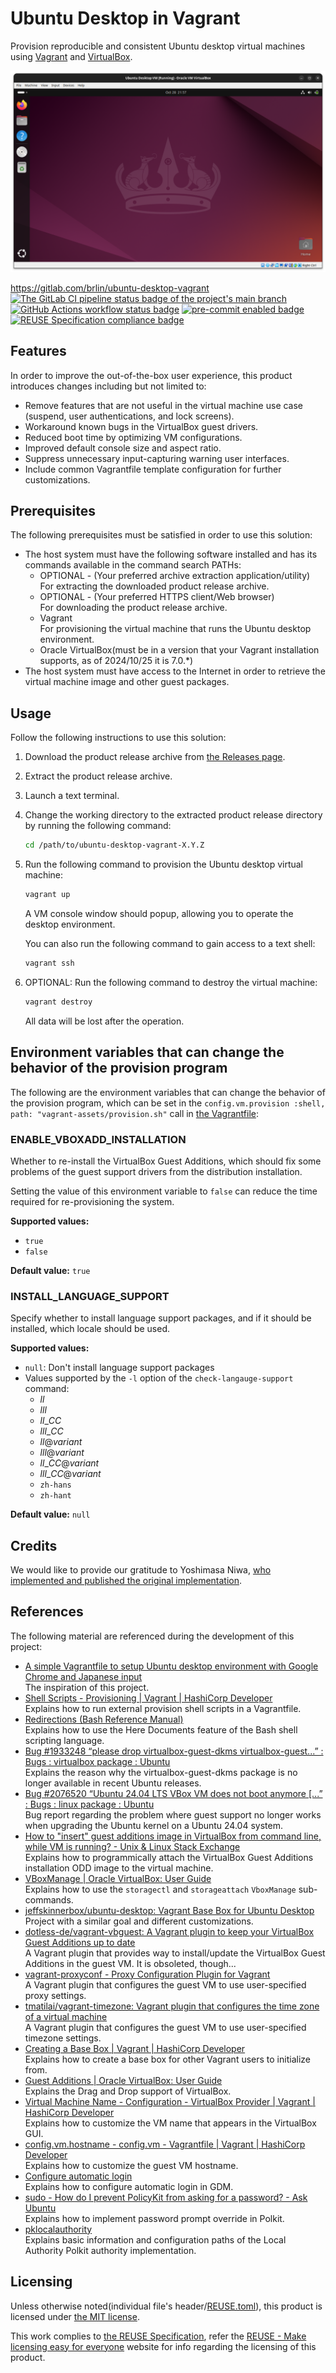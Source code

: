 # Ubuntu Desktop in Vagrant

Provision reproducible and consistent Ubuntu desktop virtual machines using [Vagrant](https://www.vagrantup.com/) and [VirtualBox](https://www.virtualbox.org/).

![Example post-installation screenshot](doc-assets/post-installation-example.png "Example post-installation screenshot")

<https://gitlab.com/brlin/ubuntu-desktop-vagrant>  
[![The GitLab CI pipeline status badge of the project's `main` branch](https://gitlab.com/brlin/ubuntu-desktop-vagrant/badges/main/pipeline.svg?ignore_skipped=true "Click here to check out the comprehensive status of the GitLab CI pipelines")](https://gitlab.com/brlin/ubuntu-desktop-vagrant/-/pipelines) [![GitHub Actions workflow status badge](https://github.com/brlin-tw/ubuntu-desktop-vagrant/actions/workflows/check-potential-problems.yml/badge.svg "GitHub Actions workflow status")](https://github.com/brlin-tw/ubuntu-desktop-vagrant/actions/workflows/check-potential-problems.yml) [![pre-commit enabled badge](https://img.shields.io/badge/pre--commit-enabled-brightgreen?logo=pre-commit&logoColor=white "This project uses pre-commit to check potential problems")](https://pre-commit.com/) [![REUSE Specification compliance badge](https://api.reuse.software/badge/gitlab.com/brlin/ubuntu-desktop-vagrant "This project complies to the REUSE specification to decrease software licensing costs")](https://api.reuse.software/info/gitlab.com/brlin/ubuntu-desktop-vagrant)

## Features

In order to improve the out-of-the-box user experience, this product introduces changes including but not limited to:

* Remove features that are not useful in the virtual machine use case (suspend, user authentications, and lock screens).
* Workaround known bugs in the VirtualBox guest drivers.
* Reduced boot time by optimizing VM configurations.
* Improved default console size and aspect ratio.
* Suppress unnecessary input-capturing warning user interfaces.
* Include common Vagrantfile template configuration for further customizations.

## Prerequisites

The following prerequisites must be satisfied in order to use this solution:

* The host system must have the following software installed and has its commands available in the command search PATHs:
    + OPTIONAL - (Your preferred archive extraction application/utility)  
      For extracting the downloaded product release archive.
    + OPTIONAL - (Your preferred HTTPS client/Web browser)  
      For downloading the product release archive.
    + Vagrant  
      For provisioning the virtual machine that runs the Ubuntu desktop environment.
    + Oracle VirtualBox(must be in a version that your Vagrant installation supports, as of 2024/10/25 it is 7.0.\*)
* The host system must have access to the Internet in order to retrieve the virtual machine image and other guest packages.

## Usage

Follow the following instructions to use this solution:

1. Download the product release archive from [the Releases page](https://gitlab.com/brlin/ubuntu-desktop-vagrant/-/releases).
1. Extract the product release archive.
1. Launch a text terminal.
1. Change the working directory to the extracted product release directory by running the following command:

    ```bash
    cd /path/to/ubuntu-desktop-vagrant-X.Y.Z
    ```

1. Run the following command to provision the Ubuntu desktop virtual machine:

    ```bash
    vagrant up
    ```

   A VM console window should popup, allowing you to operate the desktop environment.

   You can also run the following command to gain access to a text shell:

    ```bash
    vagrant ssh
    ```

1. OPTIONAL: Run the following command to destroy the virtual machine:

    ```bash
    vagrant destroy
    ```

   All data will be lost after the operation.

## Environment variables that can change the behavior of the provision program

The following are the environment variables that can change the behavior of the provision program, which can be set in the `config.vm.provision :shell, path: "vagrant-assets/provision.sh"` call in [the Vagrantfile](Vagrantfile):

### ENABLE_VBOXADD_INSTALLATION

Whether to re-install the VirtualBox Guest Additions, which should fix some problems of the guest support drivers from the distribution installation.

Setting the value of this environment variable to `false` can reduce the time required for re-provisioning the system.

**Supported values:**

* `true`
* `false`

**Default value:** `true`

### INSTALL_LANGUAGE_SUPPORT

Specify whether to install language support packages, and if it should be installed, which locale should be used.

**Supported values:**

* `null`: Don't install language support packages
* Values supported by the `-l` option of the `check-langauge-support` command:
    + _ll_
    + _lll_
    + _ll_\__CC_
    + _lll_\__CC_
    + _ll_@_variant_
    + _lll_@_variant_
    + _ll_\__CC_@_variant_
    + _lll_\__CC_@_variant_
    + `zh-hans`
    + `zh-hant`

**Default value:** `null`

## Credits

We would like to provide our gratitude to Yoshimasa Niwa, [who implemented and published the original implementation](https://gist.github.com/niw/bed28f823b4ebd2c504285ff99c1b2c2/0338af262d2c6664ed4ec2a2fc8d3f0b8b5d25f6).

## References

The following material are referenced during the development of this project:

* [A simple Vagrantfile to setup Ubuntu desktop environment with Google Chrome and Japanese input](https://gist.github.com/niw/bed28f823b4ebd2c504285ff99c1b2c2)  
  The inspiration of this project.
* [Shell Scripts - Provisioning | Vagrant | HashiCorp Developer](https://developer.hashicorp.com/vagrant/docs/provisioning/shell)  
  Explains how to run external provision shell scripts in a Vagrantfile.
* [Redirections (Bash Reference Manual)](https://www.gnu.org/software/bash/manual/html_node/Redirections.html#Here-Documents)  
  Explains how to use the Here Documents feature of the Bash shell scripting language.
* [Bug #1933248 “please drop virtualbox-guest-dkms virtualbox-guest...” : Bugs : virtualbox package : Ubuntu](https://bugs.launchpad.net/ubuntu/+source/virtualbox/+bug/1933248)  
  Explains the reason why the virtualbox-guest-dkms package is no longer available in recent Ubuntu releases.
* [Bug #2076520 “Ubuntu 24.04 LTS VBox VM does not boot anymore \[...” : Bugs : linux package : Ubuntu](https://bugs.launchpad.net/ubuntu/+source/linux/+bug/2076520)  
  Bug report regarding the problem where guest support no longer works when upgrading the Ubuntu kernel on a Ubuntu 24.04 system.
* [How to "insert" guest additions image in VirtualBox from command line, while VM is running? - Unix & Linux Stack Exchange](https://unix.stackexchange.com/questions/309980/how-to-insert-guest-additions-image-in-virtualbox-from-command-line-while-vm)  
  Explains how to programmically attach the VirtualBox Guest Additions installation ODD image to the virtual machine.
* [VBoxManage | Oracle VirtualBox: User Guide](https://www.virtualbox.org/manual/topics/vboxmanage.html)  
  Explains how to use the `storagectl` and `storageattach` `VboxManage` sub-commands.
* [jeffskinnerbox/ubuntu-desktop: Vagrant Base Box for Ubuntu Desktop](https://github.com/jeffskinnerbox/ubuntu-desktop)  
  Project with a similar goal and different customizations.
* [dotless-de/vagrant-vbguest: A Vagrant plugin to keep your VirtualBox Guest Additions up to date](https://github.com/dotless-de/vagrant-vbguest)  
  A Vagrant plugin that provides way to install/update the VirtualBox Guest Additions in the guest VM.  It is obsoleted, though...
* [vagrant-proxyconf - Proxy Configuration Plugin for Vagrant](https://tmatilai.github.io/vagrant-proxyconf/)  
  A Vagrant plugin that configures the guest VM to use user-specified proxy settings.
* [tmatilai/vagrant-timezone: Vagrant plugin that configures the time zone of a virtual machine](https://github.com/tmatilai/vagrant-timezone)  
  A Vagrant plugin that configures the guest VM to use user-specified timezone settings.
* [Creating a Base Box | Vagrant | HashiCorp Developer](https://developer.hashicorp.com/vagrant/docs/boxes/base)  
  Explains how to create a base box for other Vagrant users to initialize from.
* [Guest Additions | Oracle VirtualBox: User Guide](https://www.virtualbox.org/manual/topics/guestadditions.html#guestadd-dnd)  
  Explains the Drag and Drop support of VirtualBox.
* [Virtual Machine Name - Configuration - VirtualBox Provider | Vagrant | HashiCorp Developer](https://developer.hashicorp.com/vagrant/docs/providers/virtualbox/configuration#virtual-machine-name)  
  Explains how to customize the VM name that appears in the VirtualBox GUI.
* [config.vm.hostname - config.vm - Vagrantfile | Vagrant | HashiCorp Developer](https://developer.hashicorp.com/vagrant/docs/vagrantfile/machine_settings#config-vm-hostname)  
  Explains how to customize the guest VM hostname.
* [Configure automatic login](https://help.gnome.org/admin/system-admin-guide/stable/login-automatic.html.en)  
  Explains how to configure automatic login in GDM.
* [sudo - How do I prevent PolicyKit from asking for a password? - Ask Ubuntu](https://askubuntu.com/questions/98006/how-do-i-prevent-policykit-from-asking-for-a-password)  
  Explains how to implement password prompt override in Polkit.
* [pklocalauthority](https://www.freedesktop.org/software/polkit/docs/0.105/pklocalauthority.8.html)  
  Explains basic information and configuration paths of the Local Authority Polkit authority implementation.

## Licensing

Unless otherwise noted(individual file's header/[REUSE.toml](REUSE.toml)), this product is licensed under [the MIT license](https://opensource.org/license/mit).

This work complies to [the REUSE Specification](https://reuse.software/spec/), refer the [REUSE - Make licensing easy for everyone](https://reuse.software/) website for info regarding the licensing of this product.
